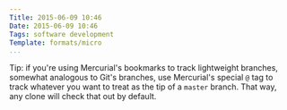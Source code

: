 ```yaml
---
Title: 2015-06-09 10:46
Date: 2015-06-09 10:46
Tags: software development
Template: formats/micro
...
```


Tip: if you're using Mercurial's bookmarks to track lightweight branches,
somewhat analogous to Git's branches, use Mercurial's special `@` tag to track
whatever you want to treat as the tip of a `master` branch. That way, any clone
will check that out by default.
